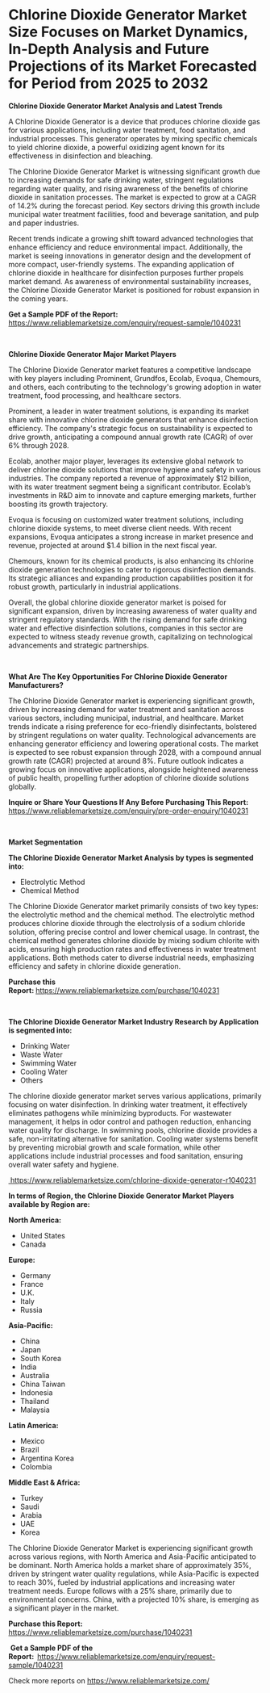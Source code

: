 <p><h1>Chlorine Dioxide Generator Market Size Focuses on Market Dynamics, In-Depth Analysis and Future Projections of its Market Forecasted for Period from 2025 to 2032</h1></p><p><strong>Chlorine Dioxide Generator Market Analysis and Latest Trends</strong></p>
<p><p>A Chlorine Dioxide Generator is a device that produces chlorine dioxide gas for various applications, including water treatment, food sanitation, and industrial processes. This generator operates by mixing specific chemicals to yield chlorine dioxide, a powerful oxidizing agent known for its effectiveness in disinfection and bleaching.</p><p>The Chlorine Dioxide Generator Market is witnessing significant growth due to increasing demands for safe drinking water, stringent regulations regarding water quality, and rising awareness of the benefits of chlorine dioxide in sanitation processes. The market is expected to grow at a CAGR of 14.2% during the forecast period. Key sectors driving this growth include municipal water treatment facilities, food and beverage sanitation, and pulp and paper industries.</p><p>Recent trends indicate a growing shift toward advanced technologies that enhance efficiency and reduce environmental impact. Additionally, the market is seeing innovations in generator design and the development of more compact, user-friendly systems. The expanding application of chlorine dioxide in healthcare for disinfection purposes further propels market demand. As awareness of environmental sustainability increases, the Chlorine Dioxide Generator Market is positioned for robust expansion in the coming years.</p></p>
<p><strong>Get a Sample PDF of the Report:&nbsp;</strong> <a href="https://www.reliablemarketsize.com/enquiry/request-sample/1040231?utm_campaign=2272&utm_medium=2&utm_source=Github&utm_content=ia&utm_term=30012025&utm_id=chlorine-dioxide-generator">https://www.reliablemarketsize.com/enquiry/request-sample/1040231</a></p>
<p>&nbsp;</p>
<p><strong>Chlorine Dioxide Generator Major Market Players</strong></p>
<p><p>The Chlorine Dioxide Generator market features a competitive landscape with key players including Prominent, Grundfos, Ecolab, Evoqua, Chemours, and others, each contributing to the technology's growing adoption in water treatment, food processing, and healthcare sectors.</p><p>Prominent, a leader in water treatment solutions, is expanding its market share with innovative chlorine dioxide generators that enhance disinfection efficiency. The company's strategic focus on sustainability is expected to drive growth, anticipating a compound annual growth rate (CAGR) of over 6% through 2028.</p><p>Ecolab, another major player, leverages its extensive global network to deliver chlorine dioxide solutions that improve hygiene and safety in various industries. The company reported a revenue of approximately $12 billion, with its water treatment segment being a significant contributor. Ecolab’s investments in R&D aim to innovate and capture emerging markets, further boosting its growth trajectory.</p><p>Evoqua is focusing on customized water treatment solutions, including chlorine dioxide systems, to meet diverse client needs. With recent expansions, Evoqua anticipates a strong increase in market presence and revenue, projected at around $1.4 billion in the next fiscal year.</p><p>Chemours, known for its chemical products, is also enhancing its chlorine dioxide generation technologies to cater to rigorous disinfection demands. Its strategic alliances and expanding production capabilities position it for robust growth, particularly in industrial applications.</p><p>Overall, the global chlorine dioxide generator market is poised for significant expansion, driven by increasing awareness of water quality and stringent regulatory standards. With the rising demand for safe drinking water and effective disinfection solutions, companies in this sector are expected to witness steady revenue growth, capitalizing on technological advancements and strategic partnerships.</p></p>
<p>&nbsp;</p>
<p><strong>What Are The Key Opportunities For Chlorine Dioxide Generator Manufacturers?</strong></p>
<p><p>The Chlorine Dioxide Generator market is experiencing significant growth, driven by increasing demand for water treatment and sanitation across various sectors, including municipal, industrial, and healthcare. Market trends indicate a rising preference for eco-friendly disinfectants, bolstered by stringent regulations on water quality. Technological advancements are enhancing generator efficiency and lowering operational costs. The market is expected to see robust expansion through 2028, with a compound annual growth rate (CAGR) projected at around 8%. Future outlook indicates a growing focus on innovative applications, alongside heightened awareness of public health, propelling further adoption of chlorine dioxide solutions globally.</p></p>
<p><strong>Inquire or Share Your Questions If Any Before Purchasing This Report:</strong> <a href="https://www.reliablemarketsize.com/enquiry/pre-order-enquiry/1040231?utm_campaign=2272&utm_medium=2&utm_source=Github&utm_content=ia&utm_term=30012025&utm_id=chlorine-dioxide-generator">https://www.reliablemarketsize.com/enquiry/pre-order-enquiry/1040231</a></p>
<p>&nbsp;</p>
<p><strong>Market Segmentation</strong></p>
<p><strong>The Chlorine Dioxide Generator Market Analysis by types is segmented into:</strong></p>
<p><ul><li>Electrolytic Method</li><li>Chemical Method</li></ul></p>
<p><p>The Chlorine Dioxide Generator market primarily consists of two key types: the electrolytic method and the chemical method. The electrolytic method produces chlorine dioxide through the electrolysis of a sodium chloride solution, offering precise control and lower chemical usage. In contrast, the chemical method generates chlorine dioxide by mixing sodium chlorite with acids, ensuring high production rates and effectiveness in water treatment applications. Both methods cater to diverse industrial needs, emphasizing efficiency and safety in chlorine dioxide generation.</p></p>
<p><strong>Purchase this Report:&nbsp;</strong><a href="https://www.reliablemarketsize.com/purchase/1040231?utm_campaign=2272&utm_medium=2&utm_source=Github&utm_content=ia&utm_term=30012025&utm_id=chlorine-dioxide-generator">https://www.reliablemarketsize.com/purchase/1040231</a></p>
<p>&nbsp;</p>
<p><strong>The Chlorine Dioxide Generator Market Industry Research by Application is segmented into:</strong></p>
<p><ul><li>Drinking Water</li><li>Waste Water</li><li>Swimming Water</li><li>Cooling Water</li><li>Others</li></ul></p>
<p><p>The chlorine dioxide generator market serves various applications, primarily focusing on water disinfection. In drinking water treatment, it effectively eliminates pathogens while minimizing byproducts. For wastewater management, it helps in odor control and pathogen reduction, enhancing water quality for discharge. In swimming pools, chlorine dioxide provides a safe, non-irritating alternative for sanitation. Cooling water systems benefit by preventing microbial growth and scale formation, while other applications include industrial processes and food sanitation, ensuring overall water safety and hygiene.</p></p>
<p><a href="https://www.reliablemarketsize.com/chlorine-dioxide-generator-r1040231?utm_campaign=2272&utm_medium=2&utm_source=Github&utm_content=ia&utm_term=30012025&utm_id=chlorine-dioxide-generator">&nbsp;https://www.reliablemarketsize.com/chlorine-dioxide-generator-r1040231</a></p>
<p><strong>In terms of Region, the Chlorine Dioxide Generator Market Players available by Region are:</strong></p>
<p>
    <p> <strong> North America: </strong>
        <ul>
            <li>United States</li>
            <li>Canada</li>
        </ul>
        </p> 
    <p> <strong> Europe: </strong>
        <ul>
            <li>Germany</li>
            <li>France</li>
            <li>U.K.</li>
            <li>Italy</li>
            <li>Russia</li>
        </ul>
        </p> 
    <p> <strong> Asia-Pacific: </strong>
        <ul>
            <li>China</li>
            <li>Japan</li>
            <li>South Korea</li>
            <li>India</li>
            <li>Australia</li>
            <li>China Taiwan</li>
            <li>Indonesia</li>
            <li>Thailand</li>
            <li>Malaysia</li>
        </ul>
        </p> 
    <p> <strong> Latin America: </strong>
        <ul>
            <li>Mexico</li>
            <li>Brazil</li>
            <li>Argentina Korea</li>
            <li>Colombia</li>
        </ul>
        </p> 
    <p> <strong> Middle East & Africa: </strong>
        <ul>
            <li>Turkey</li>
            <li>Saudi</li>
            <li>Arabia</li>
            <li>UAE</li>
            <li>Korea</li>
        </ul>
    </p>
    </p>
<p><p>The Chlorine Dioxide Generator Market is experiencing significant growth across various regions, with North America and Asia-Pacific anticipated to be dominant. North America holds a market share of approximately 35%, driven by stringent water quality regulations, while Asia-Pacific is expected to reach 30%, fueled by industrial applications and increasing water treatment needs. Europe follows with a 25% share, primarily due to environmental concerns. China, with a projected 10% share, is emerging as a significant player in the market.</p></p>
<p><strong>Purchase this Report: </strong><a href="https://www.reliablemarketsize.com/purchase/1040231?utm_campaign=2272&utm_medium=2&utm_source=Github&utm_content=ia&utm_term=30012025&utm_id=chlorine-dioxide-generator">https://www.reliablemarketsize.com/purchase/1040231</a></p>
<p>&nbsp;<strong>Get a Sample PDF of the Report:&nbsp;&nbsp;</strong><a href="https://www.reliablemarketsize.com/enquiry/request-sample/1040231?utm_campaign=2272&utm_medium=2&utm_source=Github&utm_content=ia&utm_term=30012025&utm_id=chlorine-dioxide-generator">https://www.reliablemarketsize.com/enquiry/request-sample/1040231</a></p>
<p><strong></strong></p>
<p>Check more reports on <a href="https://www.reliablemarketsize.com/?utm_campaign=2272&utm_medium=2&utm_source=Github&utm_content=ia&utm_term=30012025&utm_id=chlorine-dioxide-generator">https://www.reliablemarketsize.com/</a></p>
